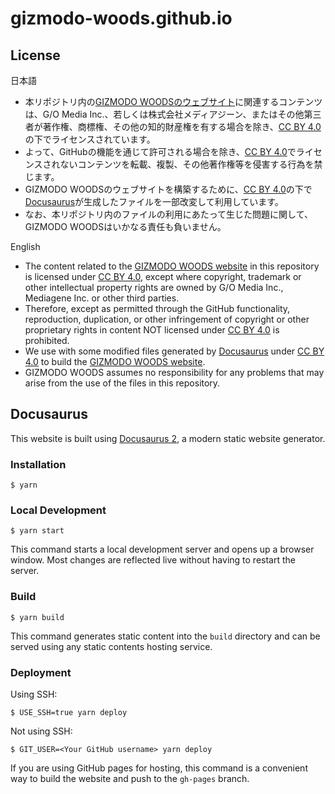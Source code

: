 # gizmodo-woods.github.io

## License

日本語

* 本リポジトリ内の[GIZMODO WOODSのウェブサイト](https://gizmodo-woods.github.io/)に関連するコンテンツは、G/O Media Inc.、若しくは株式会社メディアジーン、またはその他第三者が著作権、商標権、その他の知的財産権を有する場合を除き、[CC BY 4.0](https://creativecommons.org/licenses/by/4.0/)の下でライセンスされています。
* よって、GitHubの機能を通じて許可される場合を除き、[CC BY 4.0](https://creativecommons.org/licenses/by/4.0/)でライセンスされないコンテンツを転載、複製、その他著作権等を侵害する行為を禁じます。
* GIZMODO WOODSのウェブサイトを構築するために、[CC BY 4.0](https://creativecommons.org/licenses/by/4.0/)の下で[Docusaurus](https://docusaurus.io)が生成したファイルを一部改変して利用しています。
* なお、本リポジトリ内のファイルの利用にあたって生じた問題に関して、GIZMODO WOODSはいかなる責任も負いません。

English

* The content related to the [GIZMODO WOODS website](https://gizmodo-woods.github.io/) in this repository is licensed under [CC BY 4.0](https://creativecommons.org/licenses/by/4.0/), except where copyright, trademark or other intellectual property rights are owned by G/O Media Inc., Mediagene Inc. or other third parties.
* Therefore, except as permitted through the GitHub functionality, reproduction, duplication, or other infringement of copyright or other proprietary rights in content NOT licensed under [CC BY 4.0](https://creativecommons.org/licenses/by/4.0/) is prohibited.
* We use with some modified files generated by [Docusaurus](https://docusaurus.io) under [CC BY 4.0](https://creativecommons.org/licenses/by/4.0/) to build the [GIZMODO WOODS website](https://gizmodo-woods.github.io/).
* GIZMODO WOODS assumes no responsibility for any problems that may arise from the use of the files in this repository.

## Docusaurus

This website is built using [Docusaurus 2](https://docusaurus.io/), a modern static website generator.

### Installation

```
$ yarn
```

### Local Development

```
$ yarn start
```

This command starts a local development server and opens up a browser window. Most changes are reflected live without having to restart the server.

### Build

```
$ yarn build
```

This command generates static content into the `build` directory and can be served using any static contents hosting service.

### Deployment

Using SSH:

```
$ USE_SSH=true yarn deploy
```

Not using SSH:

```
$ GIT_USER=<Your GitHub username> yarn deploy
```

If you are using GitHub pages for hosting, this command is a convenient way to build the website and push to the `gh-pages` branch.
